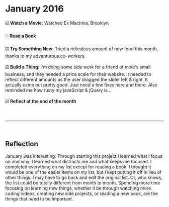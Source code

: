 <h1>January 2016</h1>

:ballot_box_with_check: <b>Watch a Movie</b>: Watched Ex Machina, Brooklyn
<br><br>
:white_medium_square: <b>Read a Book</b>
<br><br>
:ballot_box_with_check: <b>Try Something New</b>: Tried a ridiculous amount of new food this month, thanks to my adventurous co-workers. 
<br><br>
:ballot_box_with_check: <b>Build a Thing</b>: I'm doing some side work for a friend of mine's small business, and they needed a price scale for their website. It needed to reflect different amounts as the user dragged the slider left & right. It actually came out pretty good. Just need a few fixes here and there. Also reminded me how rusty my javaScript & jQuery is...
<br><br>
:ballot_box_with_check: <b>Reflect at the end of the month</b>
<br><br><br>
<hr>
<br>
<h2>Reflection</h2>
January was interesting. Through starting this project I learned what I focus on and why. I learned what distracts me and what keeps me focused. I completed everything on my list except for reading a book. I thought it would be one of the easier items on my list, but I kept putting it off in lieu of other things. I may have to go back and edit the original list. Or, who knows, the list could be totally different from month to month. Spending more time focusing on learning new things, whether it be through watching more coding videos, creating new side projects, or reading a new book, are the things that need to be important.
